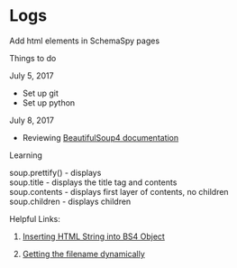 # Logs
Add html elements in SchemaSpy pages

Things to do

July 5, 2017

* Set up git
* Set up python

July 8, 2017

* Reviewing [BeautifulSoup4 documentation](https://beautiful-soup-4.readthedocs.io/en/latest/)

Learning

soup.prettify() - displays  
soup.title - displays the title tag and contents  
soup.contents - displays first layer of contents, no children  
soup.children - displays children  

Helpful Links:

1. [Inserting HTML String into BS4 Object](https://stackoverflow.com/questions/31229981/insert-html-string-into-beautifulsoup-object)

2. [Getting the filename dynamically](https://stackoverflow.com/questions/678236/how-to-get-the-filename-without-the-extension-from-a-path-in-python)
